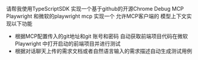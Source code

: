 请帮我使用TypeScriptSDK 实现一个基于github的开源Chrome Debug MCP Playwright 和微软的playwright mcp 实现一个 允许MCP客户端的 模型上下文实现以下功能

- 根据MCP配置传入的git地址和git 账号和密码 自动获取前端项目代码在微软 Playwright 中打开启动的前端项目并进行测试
- 根据对话聊天上传的需求文档或者自然语言输入的需求描述自动生成测试用例

